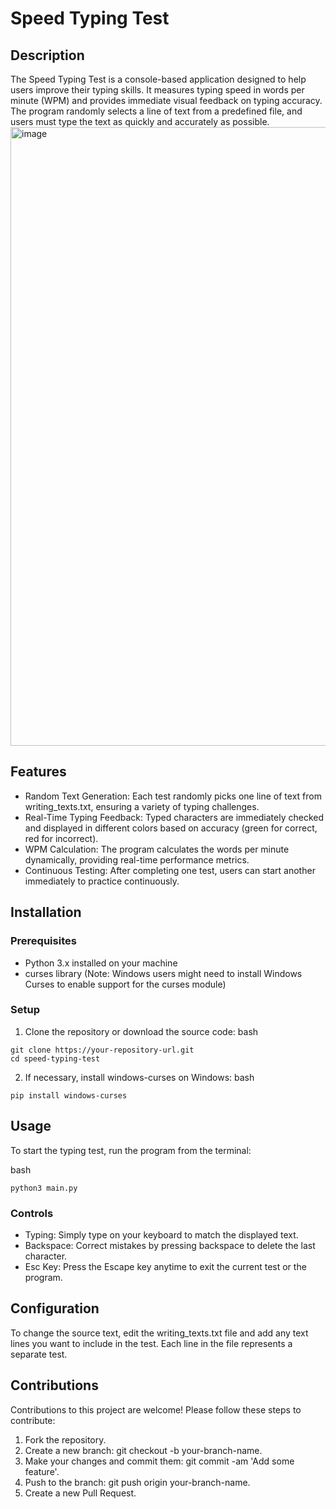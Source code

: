 # Speed Typing Test
## Description
The Speed Typing Test is a console-based application designed to help users improve their typing skills. It measures typing speed in words per minute (WPM) and provides immediate visual feedback on typing accuracy. The program randomly selects a line of text from a predefined file, and users must type the text as quickly and accurately as possible.
<img width="990" alt="image" src="https://github.com/TravisLoganT/TypingTest/assets/91529655/b5788612-a988-4263-a147-e223d40e3076">


## Features
- Random Text Generation: Each test randomly picks one line of text from writing_texts.txt, ensuring a variety of typing challenges.
- Real-Time Typing Feedback: Typed characters are immediately checked and displayed in different colors based on accuracy (green for correct, red for incorrect).
- WPM Calculation: The program calculates the words per minute dynamically, providing real-time performance metrics.
- Continuous Testing: After completing one test, users can start another immediately to practice continuously.
## Installation
### Prerequisites
- Python 3.x installed on your machine
- curses library (Note: Windows users might need to install Windows Curses to enable support for the curses module)
### Setup
1. Clone the repository or download the source code:
bash
```
git clone https://your-repository-url.git
cd speed-typing-test
```
2. If necessary, install windows-curses on Windows:
bash
```
pip install windows-curses
```
## Usage
To start the typing test, run the program from the terminal:

bash
```
python3 main.py
```
### Controls
- Typing: Simply type on your keyboard to match the displayed text.
- Backspace: Correct mistakes by pressing backspace to delete the last character.
- Esc Key: Press the Escape key anytime to exit the current test or the program.
## Configuration
To change the source text, edit the writing_texts.txt file and add any text lines you want to include in the test. Each line in the file represents a separate test.

## Contributions
Contributions to this project are welcome! Please follow these steps to contribute:

1. Fork the repository.
2. Create a new branch: git checkout -b your-branch-name.
3. Make your changes and commit them: git commit -am 'Add some feature'.
4. Push to the branch: git push origin your-branch-name.
5. Create a new Pull Request.
